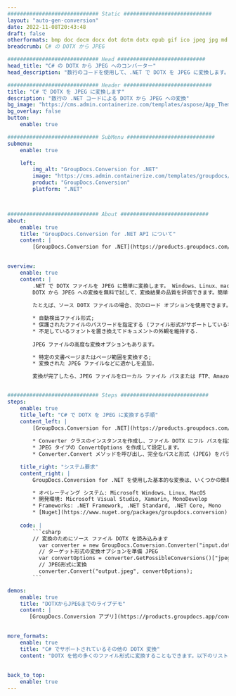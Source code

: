 ```yaml
---
############################# Static ############################
layout: "auto-gen-conversion"
date: 2022-11-08T20:43:48
draft: false
otherformats: bmp doc docm docx dot dotm dotx epub gif ico jpeg jpg md odt ott pdf png psd rtf tex tif tiff txt xps
breadcrumb: C# の DOTX から JPEG

############################# Head ############################
head_title: "C# の DOTX から JPEG へのコンバーター"
head_description: "数行のコードを使用して、.NET で DOTX を JPEG に変換します。 GroupDocs ドキュメント変換 API を使用して、160 を超えるファイル形式を変換します。"

############################# Header ############################
title: "C# で DOTX を JPEG に変換します"
description: "数行の .NET コードによる DOTX から JPEG への変換"
bg_image: "https://cms.admin.containerize.com/templates/aspose/App_Themes/V3/images/bg/header1.png"
bg_overlay: false
button:
    enable: true

############################# SubMenu ############################
submenu:
    enable: true

    left:
        img_alt: "GroupDocs.Conversion for .NET"
        image: "https://cms.admin.containerize.com/templates/groupdocs/images/product-logos/90x90-noborder/groupdocs-conversion-net.png"
        product: "GroupDocs.Conversion"
        platform: ".NET"



############################# About ############################
about:
    enable: true
    title: "GroupDocs.Conversion for .NET API について"
    content: |
        [GroupDocs.Conversion for .NET](https://products.groupdocs.com/conversion/net/) を使用して、Microsoft Word、Excel、PowerPoint、PDF、Visio、およびその他の形式を変換できます。 GroupDocs.Conversion は、高いパフォーマンスが要求されるバックエンドおよび内部システムに適したスタンドアロン API です。 Microsoft や Open Office などのソフトウェアには依存しません。
    

overview:
    enable: true
    content: |
        .NET で DOTX ファイルを JPEG に簡単に変換します。 Windows、Linux、macOS など、任意のプラットフォームで C# コード行を 2 行だけ使用できます。
        DOTX から JPEG への変換を無料で試して、変換結果の品質を評価できます。簡単なファイル変換のシナリオに加えて、ソース DOTX ファイルをロードし、出力 JPEG 結果を保存するためのより高度なオプションを試すことができます。 
        
        たとえば、ソース DOTX ファイルの場合、次のロード オプションを使用できます。

        * 自動検出ファイル形式;
        * 保護されたファイルのパスワードを指定する (ファイル形式がサポートしている場合);
        * 不足しているフォントを置き換えてドキュメントの外観を維持する.
        
        JPEG ファイルの高度な変換オプションもあります。

        * 特定の文書ページまたはページ範囲を変換する;
        * 変換された JPEG ファイルなどに透かしを追加.

        変換が完了したら、JPEG ファイルをローカル ファイル パスまたは FTP、Amazon S3、Google Drive、Dropbox などのサードパーティ ストレージに保存できます。注意してください - DOTX を {{ に変換するにはTO}} MS Office、Open Office、Adobe Acrobat Reader などの追加のソフトウェアをインストールする必要はありません。


############################# Steps ############################
steps:
    enable: true
    title_left: "C# で DOTX を JPEG に変換する手順"
    content_left: |
        [GroupDocs.Conversion for .NET](https://products.groupdocs.com/conversion/net/) を使用すると、開発者は数行のコードで DOTX ファイルを JPEG に簡単に変換できます。
        
        * Converter クラスのインスタンスを作成し、ファイル DOTX にフル パスを指定します。
        * JPEG タイプの ConvertOptions を作成して設定します。
        * Converter.Convert メソッドを呼び出し、完全なパスと形式 (JPEG) をパラメーターとして渡します。

    title_right: "システム要求"
    content_right: |
        GroupDocs.Conversion for .NET を使用した基本的な変換は、いくつかの簡単な手順で実行できます。当社の API は、すべての主要なプラットフォームとオペレーティング システムでサポートされています。以下のコードを実行する前に、システムに次の前提条件がインストールされていることを確認してください。

        * オペレーティング システム: Microsoft Windows、Linux、MacOS
        * 開発環境: Microsoft Visual Studio, Xamarin, MonoDevelop
        * Frameworks: .NET Framework, .NET Standard, .NET Core, Mono
        * [Nuget](https://www.nuget.org/packages/groupdocs.conversion) から最新の GroupDocs.Conversion for .NET を取得します
         
    code: |
        ```csharp    
        // 変換のためにソース ファイル DOTX を読み込みます
          var converter = new GroupDocs.Conversion.Converter("input.dotx");
          // ターゲット形式の変換オプションを準備 JPEG
          var convertOptions = converter.GetPossibleConversions()["jpeg"].ConvertOptions;
          // JPEG形式に変換
          converter.Convert("output.jpeg", convertOptions);
        ```

demos:
    enable: true
    title: "DOTXからJPEGまでのライブデモ"
    content: |
       [GroupDocs.Conversion アプリ](https://products.groupdocs.app/conversion/family) Web サイトにアクセスして、今すぐ DOTX を JPEG に変換してください。オンラインデモには次の利点があります
          

more_formats:
    enable: true
    title: "C# でサポートされているその他の DOTX 変換"
    content: "DOTX を他の多くのファイル形式に変換することもできます。以下のリストをご覧ください。"
       
       
back_to_top:
    enable: true
---
```

